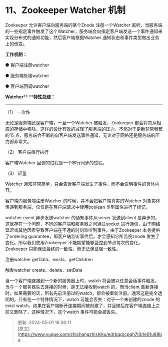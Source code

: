 # 11、Zookeeper Watcher 机制

Zookeeper 允许客户端向服务端的某个Znode 注册一个Watcher 监听，当服务端的一些指定事件触发了这个Watcher，服务端会向指定客户端发送一个事件通知来实现分布式的通知功能，然后客户端根据Watcher 通知状态和事件类型做出业务上的改变。

**工作机制：**

● 客户端注册watcher



● 服务端处理watcher



● 客户端回调watcher

**Watcher**** ****特性总结：**



****

（1） 一次性

无论是服务端还是客户端，一旦一个Watcher 被触发，Zookeeper 都会将其从相应的存储中移除。这样的设计有效的减轻了服务端的压力，不然对于更新非常频繁的节 点，服务端会不断的向客户端发送事件通知，无论对于网络还是服务端的压力都非常大。

（2） 客户端串行执行

客户端Watcher 回调的过程是一个串行同步的过程。



（3） 轻量



Watcher 通知非常简单，只会告诉客户端发生了事件，而不会说明事件的具体内容。



客户端向服务端注册Watcher 的时候，并不会把客户端真实的Watcher 对象实体传递到服务端，仅仅是在客户端请求中使用boolean 类型属性进行了标记。

watcher event 异步发送watcher 的通知事件从server 发送到client 是异步的，这就存在一个问题，不同的客户端和服务器之间通过socket 进行通信，由于网络延迟或其他因素导致客户端在不通的时刻监听到事件，由于Zookeeper 本身提供了ordering guarantee，即客户端监听事件后，才会感知它所监视znode 发生了变化。所以我们使用Zookeeper 不能期望能够监控到节点每次的变化。Zookeeper 只能保证最终的一致性，而无法保证强一致性。

注册watcher getData、exists、getChildren



触发watcher create、delete、setData



当一个客户端连接到一个新的服务器上时，watch 将会被以任意会话事件触发。当与一个服务器失去连接的时候，是无法接收到watch 的。而当client 重新连接时，如果需要的话，所有先前注册过的watch，都会被重新注册。通常这是完全透明的。只有在一个特殊情况下，watch 可能会丢失：对于一个未创建的znode 的exist watch，如果在客户端断开连接期间被创建了，并且随后在客户端连接上之前又删除了，这种情况下，这个watch 事件可能会被丢失。



> 更新: 2024-05-01 16:36:11  
> [原文](https://www.yuque.com/zhichangzhishiku/edrbqg/cpqh7t3rle01u88b>